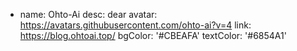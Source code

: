 
- name: Ohto-Ai
  desc: dear
  avatar: https://avatars.githubusercontent.com/ohto-ai?v=4
  link: https://blog.ohtoai.top/
  bgColor: '#CBEAFA'
  textColor: '#6854A1'